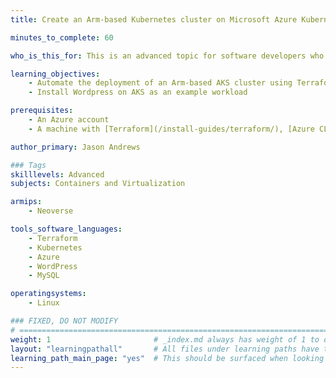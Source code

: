 ```yaml
---
title: Create an Arm-based Kubernetes cluster on Microsoft Azure Kubernetes Service 

minutes_to_complete: 60   

who_is_this_for: This is an advanced topic for software developers who want to deploy an Arm-based Kubernetes cluster using Azure Kubernetes Service (AKS).

learning_objectives: 
    - Automate the deployment of an Arm-based AKS cluster using Terraform
    - Install Wordpress on AKS as an example workload

prerequisites:
    - An Azure account
    - A machine with [Terraform](/install-guides/terraform/), [Azure CLI](/install-guides/azure-cli), and [Kubectl](/install-guides/kubectl/) installed

author_primary: Jason Andrews

### Tags
skilllevels: Advanced
subjects: Containers and Virtualization

armips:
    - Neoverse

tools_software_languages:
    - Terraform
    - Kubernetes
    - Azure
    - WordPress
    - MySQL

operatingsystems:
    - Linux

### FIXED, DO NOT MODIFY
# ================================================================================
weight: 1                       # _index.md always has weight of 1 to order correctly
layout: "learningpathall"       # All files under learning paths have this same wrapper
learning_path_main_page: "yes"  # This should be surfaced when looking for related content. Only set for _index.md of learning path content.
---
```

